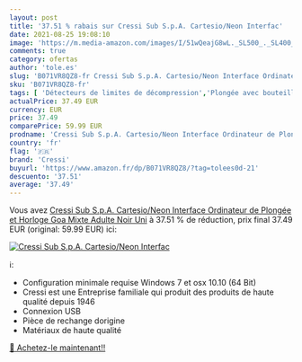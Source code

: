```yaml
---
layout: post
title: '37.51 % rabais sur Cressi Sub S.p.A. Cartesio/Neon Interfac'
date: 2021-08-25 19:08:10
image: 'https://m.media-amazon.com/images/I/51wQeajG8wL._SL500_._SL400_.jpg'
comments: true
category: ofertas
author: 'tole.es'
slug: 'B071VR8QZ8-fr Cressi Sub S.p.A. Cartesio/Neon Interface Ordinateur de...'
sku: 'B071VR8QZ8-fr'
tags: [ 'Détecteurs de limites de décompression','Plongée avec bouteilles et au tuba','Sports et Loisirs','Sports nautiques','Vêtements et équipement de sport','cressi', ]
actualPrice: 37.49 EUR
currency: EUR
price: 37.49
comparePrice: 59.99 EUR
prodname: 'Cressi Sub S.p.A. Cartesio/Neon Interface Ordinateur de Plongée et Horloge Goa Mixte Adulte  Noir  Uni'
country: 'fr'
flag: '🇫🇷'
brand: 'Cressi'
buyurl: 'https://www.amazon.fr/dp/B071VR8QZ8/?tag=tolees0d-21'
descuento: '37.51'
average: '37.49'
---
```


Vous avez [Cressi Sub S.p.A. Cartesio/Neon Interface Ordinateur de Plongée et Horloge Goa Mixte Adulte  Noir  Uni](https://www.amazon.fr/dp/B071VR8QZ8/?tag=tolees0d-21)  à  37.51 % de réduction, prix final  37.49 EUR (original: 59.99 EUR) ici:

[![Cressi Sub S.p.A. Cartesio/Neon Interfac](https://m.media-amazon.com/images/I/51wQeajG8wL._SL500_._SL400_.jpg)](https://www.amazon.fr/dp/B071VR8QZ8/?tag=tolees0d-21)

ℹ️:

- Configuration minimale requise Windows 7 et osx 10.10 (64 Bit)
- Cressi est une Entreprise familiale qui produit des produits de haute qualité depuis 1946
- Connexion USB
- Pièce de rechange dorigine
- Matériaux de haute qualité

[🛒 Achetez-le maintenant!!](https://www.amazon.fr/dp/B071VR8QZ8/?tag=tolees0d-21)
